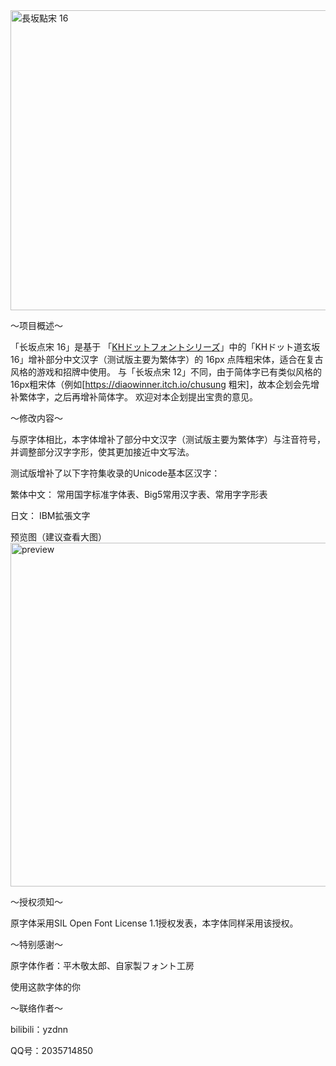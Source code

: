<img width="640" height="480" alt="長坂點宋 16" src="https://github.com/user-attachments/assets/07592219-2423-41a6-8bc9-5524c2ef9c14" />

  ～项目概述～
  
「长坂点宋 16」是基于 「[KHドットフォントシリーズ](http://jikasei.me/font/kh-dotfont/)」中的「KHドット道玄坂16」增补部分中文汉字（测试版主要为繁体字）的 16px 点阵粗宋体，适合在复古风格的游戏和招牌中使用。
与「长坂点宋 12」不同，由于简体字已有类似风格的16px粗宋体（例如[https://diaowinner.itch.io/chusung 粗宋]，故本企划会先增补繁体字，之后再增补简体字。
欢迎对本企划提出宝贵的意见。

～修改内容～

与原字体相比，本字体增补了部分中文汉字（测试版主要为繁体字）与注音符号，并调整部分汉字字形，使其更加接近中文写法。

测试版增补了以下字符集收录的Unicode基本区汉字：

繁体中文：
常用国字标准字体表、Big5常用汉字表、常用字字形表

日文：
IBM拡張文字


预览图（建议查看大图）
<img width="1100" height="550" alt="preview" src="https://github.com/user-attachments/assets/ea7a6ec5-73bc-4a7c-a911-1a9e252a337e" />

～授权须知～

原字体采用SIL Open Font License 1.1授权发表，本字体同样采用该授权。

～特别感谢～

原字体作者：平木敬太郎、自家製フォント工房

使用这款字体的你

～联络作者～

bilibili：yzdnn

QQ号：2035714850
